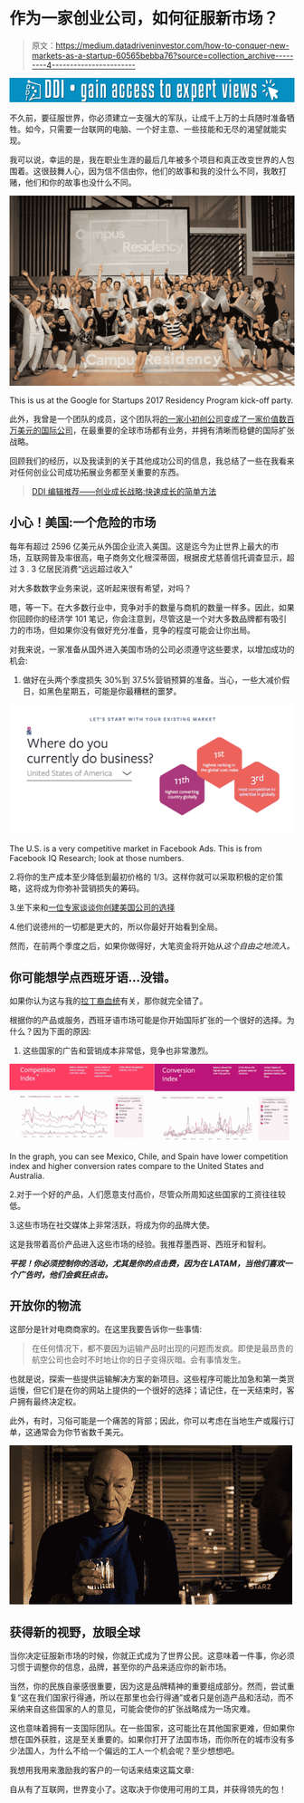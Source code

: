 # 作为一家创业公司，如何征服新市场？

> 原文：<https://medium.datadriveninvestor.com/how-to-conquer-new-markets-as-a-startup-60565bebba76?source=collection_archive---------4----------------------->

[![](img/60cff867829614c08d9c9ad9eb03b8d6.png)](http://www.track.datadriveninvestor.com/1B9E)

不久前，要征服世界，你必须建立一支强大的军队，让成千上万的士兵随时准备牺牲。如今，只需要一台联网的电脑、一个好主意、一些技能和无尽的渴望就能实现。

我可以说，幸运的是，我在职业生涯的最后几年被多个项目和真正改变世界的人包围着。这很鼓舞人心，因为信不信由你，他们的故事和我的没什么不同，我敢打赌，他们和你的故事也没什么不同。

![](img/59d2883280d21c951f0e395c7018c6da.png)

This is us at the Google for Startups 2017 Residency Program kick-off party.

此外，我曾是一个团队的成员，这个团队将[的一家小初创公司变成了一家价值数百万美元的国际公司](https://medium.com/datadriveninvestor/how-to-thrive-at-a-startup-and-not-die-trying-806c9f6dabfe)，在最重要的全球市场都有业务，并拥有清晰而稳健的国际扩张战略。

回顾我们的经历，以及我读到的关于其他成功公司的信息，我总结了一些在我看来对任何创业公司成功拓展业务都至关重要的东西。

> [DDI 编辑推荐——创业成长战略:快速成长的简单方法](http://go.datadriveninvestor.com/startup1/matf)

## 小心！美国:一个危险的市场

每年有超过 2596 亿美元从外国企业流入美国。这是迄今为止世界上最大的市场，互联网普及率很高，电子商务文化根深蒂固，根据皮尤慈善信托调查显示，超过 3 . 3 亿居民消费“远远超过收入”

对大多数数字业务来说，这听起来很有希望，对吗？

嗯，等一下。在大多数行业中，竞争对手的数量与商机的数量一样多。因此，如果你回顾你的经济学 101 笔记，你会注意到，尽管这是一个对大多数品牌都有吸引力的市场，但如果你没有做好充分准备，竞争的程度可能会让你出局。

对我来说，一家准备从国外进入美国市场的公司必须遵守这些要求，以增加成功的机会:

1.  做好在头两个季度损失 30%到 37.5%营销预算的准备。当心，一些大减价假日，如黑色星期五，可能是你最糟糕的噩梦。

![](img/4aff3dc7ec4af2dd34776840c7cfcb41.png)

The U.S. is a very competitive market in Facebook Ads. This is from Facebook IQ Research; look at those numbers.

2.将你的生产成本至少降低到最初价格的 1/3。这样你就可以采取积极的定价策略，这将成为你弥补营销损失的筹码。

3.坐下来和[一位专家谈谈你创建美国公司的选择](http://xkale.business)

4.他们说德州的一切都是更大的，所以你最好开始看到全局。

然而，在前两个季度之后，如果你做得好，大笔资金将开始从*这个自由之地流入。*

## 你可能想学点西班牙语…没错。

如果你认为这与我的[拉丁裔血统](https://medium.com/equapply/why-being-an-immigrant-changed-my-life-forever-7330083748e)有关，那你就完全错了。

根据你的产品或服务，西班牙语市场可能是你开始国际扩张的一个很好的选择。为什么？因为下面的原因:

1.  这些国家的广告和营销成本非常低，竞争也非常激烈。

![](img/be1eb693b354b4695a03250458c6116d.png)

In the graph, you can see Mexico, Chile, and Spain have lower competition index and higher conversion rates compare to the United States and Australia.

2.对于一个好的产品，人们愿意支付高价，尽管众所周知这些国家的工资往往较低。

3.这些市场在社交媒体上非常活跃，将成为你的品牌大使。

这是我带着高价产品进入这些市场的经验。我推荐墨西哥、西班牙和智利。

***平视！你必须控制你的活动，尤其是你的点击费，因为在 LATAM，当他们喜欢一个广告时，他们会疯狂点击。***

## 开放你的物流

这部分是针对电商商家的。在这里我要告诉你一些事情:

> 在任何情况下，都不要因为运输产品时出现的问题而发疯。即使是最昂贵的航空公司也会时不时地让你的日子变得灰暗。会有事情发生。

也就是说，探索一些提供运输解决方案的新项目。这些程序可能比加急和第一类货运慢，但它们是在你的网站上提供的一个很好的选择；请记住，在一天结束时，客户拥有最终决定权。

此外，有时，习俗可能是一个痛苦的背部；因此，你可以考虑在当地生产或履行订单，这通常会为你节省数千美元。

![](img/0b829c875a3be686771ac3107d8c21a4.png)

## 获得新的视野，放眼全球

当你决定征服新市场的时候，你就正式成为了世界公民。这意味着一件事，你必须习惯于调整你的信息，品牌，甚至你的产品来适应你的新市场。

当然，你的民族自豪感很重要，因为这是品牌精神的重要组成部分。然而，尝试重复“这在我们国家行得通，所以在那里也会行得通”或者只是创造产品和活动，而不采纳来自这些国家的人的意见，可能会使你的扩张战略成为一场灾难。

这也意味着拥有一支国际团队。在一些国家，这可能比在其他国家更难，但如果你想在国外获胜，这是至关重要的。如果你打开了法国市场，而你所在的城市没有多少法国人，为什么不给一个偏远的工人一个机会呢？至少想想吧。

我想用我用来激励我的客户的一句话来结束这篇文章:

自从有了互联网，世界变小了。这取决于你使用可用的工具，并获得领先的包！